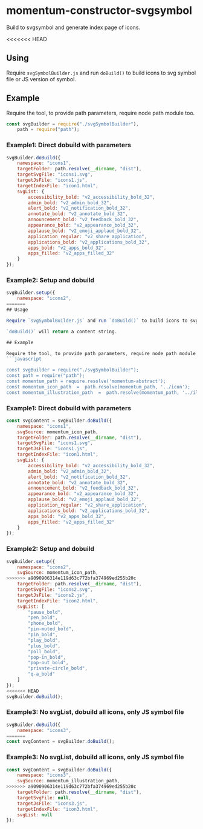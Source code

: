 # momentum-constructor-svgsymbol

Build to svgsymbol and generate index page of icons.

<<<<<<< HEAD
## Using
Require `svgSymbolBuilder.js` and run `doBuild()` to build icons to svg symbol file or JS version of symbol.

## Example
Require the tool, to provide path parameters, require node path module too.
```javascript
const svgBuilder = require("./svgSymbolBuilder"),
    path = require("path");
```

### Example1: Direct dobuild with parameters
```javascript
svgBuilder.doBuild({
    namespace: "icons1",
    targetFolder: path.resolve(__dirname, "dist"),
    targetSvgFile: "icons1.svg",
    targetJsFile: "icons1.js",
    targetIndexFile: "icon1.html",
    svgList: {
        accessibility_bold: "v2_accessibility_bold_32",
        admin_bold: "v2_admin_bold_32",
        alert_bold: "v2_notification_bold_32",
        annotate_bold: "v2_annotate_bold_32",
        announcement_bold: "v2_feedback_bold_32",
        appearance_bold: "v2_appearance_bold_32",
        applause_bold: "v2_emoji_applaud_bold_32",
        application_regular: "v2_share_application",
        applications_bold: "v2_applications_bold_32",
        apps_bold: "v2_apps_bold_32",
        apps_filled: "v2_apps_filled_32"
    }
});
```

### Example2: Setup and dobuild
```javascript
svgBuilder.setup({
    namespace: "icons2",
=======
## Usage

Require `svgSymbolBuilder.js` and run `doBuild()` to build icons to svg symbol file or JS version of symbol.

`doBuild()` will return a content string.

## Example

Require the tool, to provide path parameters, require node path module too.
```javascript

const svgBuilder = require("./svgSymbolBuilder");
const path = require("path");
const momentum_path = require.resolve('momentum-abstract');
const momentum_icon_path  =  path.resolve(momentum_path, '../icon');
const momentum_illustration_path  =  path.resolve(momentum_path, '../illustration');
```

### Example1: Direct dobuild with parameters

```javascript
const svgContent = svgBuilder.doBuild({
    namespace: "icons1",
    svgSource: momentum_icon_path,
    targetFolder: path.resolve(__dirname, "dist"),
    targetSvgFile: "icons1.svg",
    targetJsFile: "icons1.js",
    targetIndexFile: "icon1.html",
    svgList: {
        accessibility_bold: "v2_accessibility_bold_32",
        admin_bold: "v2_admin_bold_32",
        alert_bold: "v2_notification_bold_32",
        annotate_bold: "v2_annotate_bold_32",
        announcement_bold: "v2_feedback_bold_32",
        appearance_bold: "v2_appearance_bold_32",
        applause_bold: "v2_emoji_applaud_bold_32",
        application_regular: "v2_share_application",
        applications_bold: "v2_applications_bold_32",
        apps_bold: "v2_apps_bold_32",
        apps_filled: "v2_apps_filled_32"
    }
});
```

### Example2: Setup and dobuild

```javascript
svgBuilder.setup({
    namespace: "icons2",
    svgSource: momentum_icon_path,
>>>>>>> a9090906314e119d63c772bfa374969ed255b20c
    targetFolder: path.resolve(__dirname, "dist"),
    targetSvgFile: "icons2.svg",
    targetJsFile: "icons2.js",
    targetIndexFile: "icon2.html",
    svgList: [
        "pause_bold",
        "pen_bold",
        "phone_bold",
        "pin-muted_bold",
        "pin_bold",
        "play_bold",
        "plus_bold",
        "poll_bold",
        "pop-in_bold",
        "pop-out_bold",
        "private-circle_bold",
        "q-a_bold"
    ]
});
<<<<<<< HEAD
svgBuilder.doBuild();
```

### Example3: No svgList, dobuild all icons, only JS symbol file
```javascript
svgBuilder.doBuild({
    namespace: "icons3",
=======
const svgContent = svgBuilder.doBuild();
```

### Example3: No svgList, dobuild all icons, only JS symbol file

```javascript
const svgContent = svgBuilder.doBuild({
    namespace: "icons3",
    svgSource: momentum_illustration_path,
>>>>>>> a9090906314e119d63c772bfa374969ed255b20c
    targetFolder: path.resolve(__dirname, "dist"),
    targetSvgFile: null,
    targetJsFile: "icons3.js",
    targetIndexFile: "icon3.html",
    svgList: null
});
```